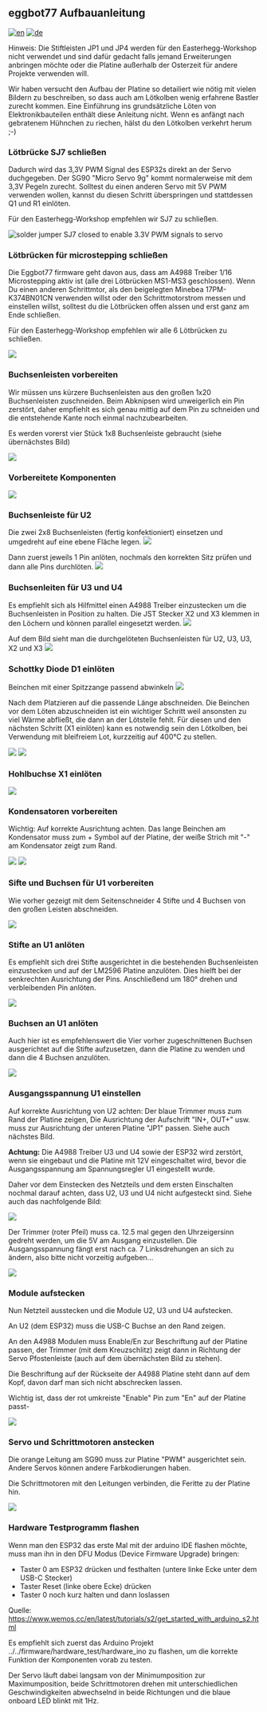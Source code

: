 ## eggbot77 Aufbauanleitung
[![en](https://img.shields.io/badge/lang-en-red.svg)](https://github.com/section77/eggbott77/blob/master/README.md)
[![de](https://img.shields.io/badge/lang-de-blue.svg)](https://github.com/section77/eggbott77/blob/master/README.de.md)

Hinweis: Die Stiftleisten JP1 und JP4 werden für den Easterhegg-Workshop nicht verwendet und sind dafür gedacht falls jemand Erweiterungen anbringen möchte oder die Platine außerhalb der Osterzeit für andere Projekte verwenden will.

Wir haben versucht den Aufbau der Platine so detailiert wie nötig mit vielen Bildern zu beschreiben, so dass auch am Lötkolben wenig erfahrene Bastler zurecht kommen. Eine Einführung ins grundsätzliche Löten von Elektronikbauteilen enthält diese Anleitung nicht. Wenn es anfängt nach gebratenem Hühnchen zu riechen, hälst du den Lötkolben verkehrt herum ;-)

### Lötbrücke SJ7 schließen

Dadurch wird das 3,3V PWM Signal des ESP32s direkt an der Servo duchgegeben. Der SG90 "Micro Servo 9g" kommt normalerweise mit dem 3,3V Pegeln zurecht. Solltest du einen anderen Servo mit 5V PWM verwenden wollen, kannst du diesen Schritt überspringen und stattdessen Q1 und R1 einlöten.

Für den Easterhegg-Workshop empfehlen wir SJ7 zu schließen.

![solder jumper SJ7 closed to enable 3.3V PWM signals to servo](01_close_SJ7.jpg)

### Lötbrücken für microstepping schließen

Die Eggbot77 firmware geht davon aus, dass am A4988 Treiber 1/16 Microstepping aktiv ist (alle drei Lötbrücken MS1-MS3 geschlossen). Wenn Du einen anderen Schrittmtor, als den beigelegten Minebea 17PM-K374BN01CN verwenden willst oder den Schrittmotorstrom messen und einstellen willst, solltest du die Lötbrücken offen alssen und erst ganz am Ende schließen.

Für den Easterhegg-Workshop empfehlen wir alle 6 Lötbrücken zu schließen.

![](02_close_MS1_MS2_MS3.jpg)

### Buchsenleisten vorbereiten

Wir müssen uns kürzere Buchsenleisten aus den großen 1x20 Buchsenleisten zuschneiden. Beim Abknipsen wird unweigerlich ein Pin zerstört, daher empfiehlt es sich genau mittig auf dem Pin zu schneiden und die entstehende Kante noch einmal nachzubearbeiten.

Es werden vorerst vier Stück 1x8 Buchsenleiste gebraucht (siehe übernächstes Bild)

![](03_prepare_socket_strips.jpg)

### Vorbereitete Komponenten

![](04_prepared_components.jpg)

### Buchsenleiste für U2

Die zwei 2x8 Buchsenleisten (fertig konfektioniert) einsetzen und umgedreht auf eine ebene Fläche legen.
![](05_U2_place_two_column_socket_strips.jpg)

Dann zuerst jeweils 1 Pin anlöten, nochmals den korrekten Sitz prüfen und dann alle Pins durchlöten.
![](06_U2_solder_two_column_socket_strips.jpg)

### Buchsenleiten für U3 und U4

Es empfiehlt sich als Hilfmittel einen A4988 Treiber einzustecken um die Buchsenleisten in Position zu halten. Die JST Stecker X2 und X3 klemmen in den Löchern und können parallel eingesetzt werden.
![](07_U3_solder_socket_strips.jpg)

Auf dem Bild sieht man die durchgelöteten Buchsenleisten für U2, U3, U3, X2 und X3
![](08_soldered_socket_rows.jpg)

### Schottky Diode D1 einlöten

Beinchen mit einer Spitzzange passend abwinkeln
![](09_D1_bend_legs_schottky_diode.jpg)

Nach dem Platzieren auf die passende Länge abschneiden. Die Beinchen vor dem Löten abzuschneiden ist ein wichtiger Schritt weil ansonsten zu viel Wärme abfließt, die dann an der Lötstelle fehlt. Für diesen und den nächsten Schritt (X1 einlöten) kann es notwendig sein den Lötkolben, bei Verwendung mit bleifreiem Lot, kurzzeitig auf 400°C zu stellen.

![](10_D1_place_schottky_diode.jpg)
![](11_D1_solder_schottky_diode.jpg)

### Hohlbuchse X1 einlöten
![](12_X1_place_and_solder.jpg)

### Kondensatoren vorbereiten

Wichtig: Auf korrekte Ausrichtung achten. Das lange Beinchen am Kondensator muss zum + Symbol auf der Platine, der weiße Strich mit "-" am Kondensator zeigt zum Rand.

![](13_C1_C2_prepare_capacitors.jpg)
![](14_C1_C2_solder_capacitors.jpg)

### Sifte und Buchsen für U1 vorbereiten

Wie vorher gezeigt mit dem Seitenschneider 4 Stifte und 4 Buchsen von den großen Leisten abschneiden.

![](15_U1_prepared_sockets.jpg)

### Stifte an U1 anlöten

Es empfiehlt sich drei Stifte ausgerichtet in die bestehenden Buchsenleisten einzustecken und auf der LM2596 Platine anzulöten. Dies hielft bei der senkrechten Ausrichtung der Pins. Anschließend um 180° drehen und verbleibenden Pin anlöten.

![](16_U1_solder_pins.jpg)

### Buchsen an U1 anlöten

Auch hier ist es empfehlenswert die Vier vorher zugeschnittenen Buchsen ausgerichtet auf die Stifte aufzusetzen, dann die Platine zu wenden und dann die 4 Buchsen anzulöten.

![](17_U1_place_sockets.jpg)

### Ausgangsspannung U1 einstellen

Auf korrekte Ausrichtung von U2 achten: Der blaue Trimmer muss zum Rand der Platine zeigen, Die Ausrichtung der Aufschrift "IN+, OUT+" usw. muss zur Ausrichtung der unteren Platine "JP1" passen. Siehe auch nächstes Bild.

**Achtung:** Die A4988 Treiber U3 und U4 sowie der ESP32 wird zerstört, wenn sie eingebaut und die Platine mit 12V eingeschaltet wird, bevor die Ausgangsspannung am Spannungsregler U1 eingestellt wurde.

Daher vor dem Einstecken des Netzteils und dem ersten Einschalten nochmal darauf achten, dass U2, U3 und U4 nicht aufgesteckt sind. Siehe auch das nachfolgende Bild:

![](18_U1_adjust_output_volatge_A.jpg)

Der Trimmer (roter Pfeil) muss ca. 12.5 mal gegen den Uhrzeigersinn gedreht werden, um die 5V am Ausgang einzustellen. Die Ausgangsspannung fängt erst nach ca. 7 Linksdrehungen an sich zu ändern, also bitte nicht vorzeitig aufgeben...

![](18_U1_adjust_output_volatge_B.jpg)

### Module aufstecken

Nun Netzteil ausstecken und die Module U2, U3 und U4 aufstecken.

An U2 (dem ESP32) muss die USB-C Buchse an den Rand zeigen.

An den A4988 Modulen muss Enable/En zur Beschriftung auf der Platine passen, der Trimmer (mit dem Kreuzschlitz) zeigt dann in Richtung der Servo Pfostenleiste (auch auf dem übernächsten Bild zu stehen).

Die Beschriftung auf der Rückseite der A4988 Platine steht dann auf dem Kopf, davon darf man sich nicht abschrecken lassen.

Wichtig ist, dass der rot umkreiste "Enable" Pin zum "En" auf der Platine passt-

![](19_A4988_carrier_variants.jpg)

### Servo und Schrittmotoren anstecken

Die orange Leitung am SG90 muss zur Platine "PWM" ausgerichtet sein. Andere Servos können andere Farbkodierungen haben.

Die Schrittmotoren mit den Leitungen verbinden, die Feritte zu der Platine hin.

![](20_hardware_test.jpg)

### Hardware Testprogramm flashen

Wenn man den ESP32 das erste Mal mit der arduino IDE flashen möchte, muss man ihn in den DFU Modus (Device Firmware Upgrade) bringen:
* Taster 0 am ESP32 drücken und festhalten (untere linke Ecke unter dem USB-C Stecker)
* Taster Reset (linke obere Ecke) drücken
* Taster 0 noch kurz halten und dann loslassen

Quelle: https://www.wemos.cc/en/latest/tutorials/s2/get_started_with_arduino_s2.html

Es empfiehlt sich zuerst das Arduino Projekt ../../firmware/hardware_test/hardware_ino
zu flashen, um die korrekte Funktion der Komponenten vorab zu testen.

Der Servo läuft dabei langsam von der Minimumposition zur Maximumposition, beide Schrittmotoren drehen mit unterschiedlichen Geschwindigkeiten abwechselnd in beide Richtungen und die blaue onboard LED blinkt mit 1Hz.
